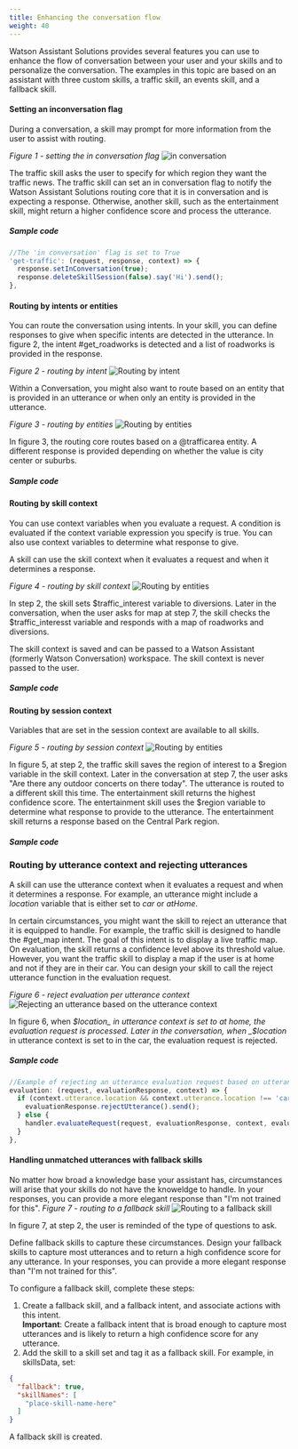 ```yaml
---
title: Enhancing the conversation flow
weight: 40
---
```

Watson Assistant Solutions provides several features you can use to enhance the flow of conversation between your user and your skills and to personalize the conversation. The examples in this topic are based on an assistant with three custom skills, a traffic skill, an events skill, and a fallback skill.

#### Setting an inconversation flag
During a conversation, a skill may prompt for more information from the user to assist with routing.

_Figure 1 - setting the in conversation flag_
![in conversation]({{site.baseurl}}/images/features_in_conversation.PNG)

The traffic skill asks the user to specify for which region they want the traffic news.   The traffic skill can set an in conversation flag to notify the Watson Assistant Solutions routing core that it is in conversation and is expecting a response.  Otherwise, another skill, such as the entertainment skill, might return a higher confidence score and process the utterance.

##### Sample code
```javascript
//The 'in conversation' flag is set to True
'get-traffic': (request, response, context) => {
  response.setInConversation(true);
  response.deleteSkillSession(false).say('Hi').send();
},
```
#### Routing by intents or entities
You can route the conversation using intents.  In your skill, you can define responses to give when specific intents are detected in the utterance. In figure 2, the intent #get_roadworks is detected and a list of roadworks is provided in the response.

_Figure 2 - routing by intent_
![Routing by intent]({{site.baseurl}}/images/routing_by_intent2.PNG)

Within a Conversation, you might also want to route based on an entity that is provided  in an utterance or when only an entity is provided in the utterance.

_Figure 3 - routing by entities_
![Routing by entities]({{site.baseurl}}/images/routing_by_entities2.PNG)

In figure 3, the routing core routes based on a @trafficarea entity.  A different response is provided depending on whether the value is city center or suburbs.

##### Sample code

#### Routing by skill context
You can use context variables when you evaluate a request. A condition is evaluated if the context variable expression you specify is true. You can also use context variables to determine what response to give.

A skill can use the skill context when it evaluates a request and when it determines a response.

_Figure 4 - routing by skill context_
![Routing by entities]({{site.baseurl}}/images/skill_context_ex.PNG)

In step 2, the skill sets $traffic_interest variable to diversions.  Later in the conversation, when the user asks for map at step 7, the skill checks the $traffic_interesst variable and responds with a map of roadworks and diversions.

The skill context is saved and can be passed to a Watson Assistant (formerly Watson Conversation) workspace.  The skill context is never passed to the user.

##### Sample code

#### Routing by session context
Variables that are set in the session context are available to all skills.

_Figure 5 - routing by session context_
![Routing by entities]({{site.baseurl}}/images/skill_context_ex.PNG)

In figure 5, at step 2, the traffic skill saves the region of interest to a $region variable in the skill context. Later in the conversation at step 7, the user asks "Are there any outdoor concerts on there today".  The utterance is routed to a different skill this time.  The entertainment skill returns the highest confidence score. The entertainment skill uses the $region variable to determine what response to provide to the utterance.  The entertainment skill returns a response based on the Central Park region.

##### Sample code



### Routing by utterance context and rejecting utterances
A skill can use the utterance context when it evaluates a request and when it determines a response. For example, an utterance might include a  _location_ variable that is either set to _car_ or _atHome_.

In certain circumstances, you might want the skill to reject an utterance that it is equipped to handle.  For example, the traffic skill is designed to handle the #get_map intent. The goal of this intent is to display a live traffic map.  On evaluation, the skill returns a confidence level above its threshold value. However, you want the traffic skill to display a map if the user is at home and not if they are in their car.  You can design your skill to call the reject utterance function in the evaluation request.

_Figure 6 - reject evaluation per utterance context_
![Rejecting an utterance based on the utterance context]({{site.baseurl}}/images/reject_utterance2.png)

In figure 6, when _$location_ in utterance context is set to at home, the evaluation request is processed. Later in the conversation, when _$location_ in utterance context is set to in the car, the evaluation request is rejected.

##### Sample code
```javascript
//Example of rejecting an utterance evaluation request based on utterance context
evaluation: (request, evaluationResponse, context) => {
  if (context.utterance.location && context.utterance.location !== 'car') {
    evaluationResponse.rejectUtterance().send();
  } else {
    handler.evaluateRequest(request, evaluationResponse, context, evaluationCallback);
  }
},
```
#### Handling unmatched utterances with fallback skills
No matter how broad a knowledge base your assistant has, circumstances will arise that your skills do not have the knoweldge to handle.  In your responses, you can provide a more elegant response than "I'm not trained for this".
_Figure 7 - routing to a fallback skill_
![Routing to a fallback skill]({{site.baseurl}}/images/fallback.PNG)

In figure 7, at step 2, the user is reminded of the type of questions to ask.

Define fallback skills to capture these circumstances. Design your fallback skills to  capture most utterances and to return a high confidence score for any utterance. In your responses, you can provide a more elegant response than "I'm not trained for this".

To configure a fallback skill, complete these steps:
1.  Create a fallback skill, and a fallback intent, and associate actions with this intent. <br>**Important**: Create a fallback intent that is broad enough to capture most utterances and is likely to return a  high confidence score for any utterance.
3.  Add the skill to a skill set and tag it as a fallback skill.  For example, in skillsData, set:<br>
```JSON
{
  "fallback": true,
  "skillNames": [
    "place-skill-name-here"
  ]
}
```
A fallback skill is created.
